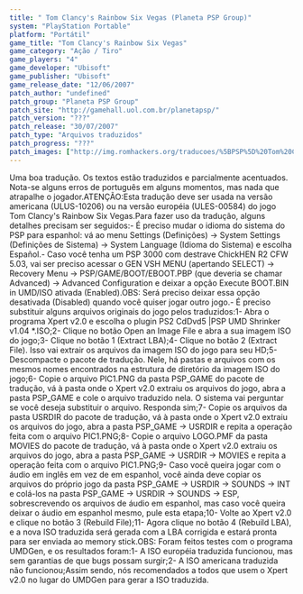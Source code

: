 ```yaml
---
title: " Tom Clancy's Rainbow Six Vegas (Planeta PSP Group)"
system: "PlayStation Portable"
platform: "Portátil"
game_title: "Tom Clancy's Rainbow Six Vegas"
game_category: "Ação / Tiro"
game_players: "4"
game_developer: "Ubisoft"
game_publisher: "Ubisoft"
game_release_date: "12/06/2007"
patch_author: "undefined"
patch_group: "Planeta PSP Group"
patch_site: "http://gamehall.uol.com.br/planetapsp/"
patch_version: "???"
patch_release: "30/07/2007"
patch_type: "Arquivos traduzidos"
patch_progress: "???"
patch_images: ["http://img.romhackers.org/traducoes/%5BPSP%5D%20Tom%20Clancy's%20Rainbow%20Six%20Vegas%20-%20Planeta%20PSP%20Group%20-%201.jpg","http://img.romhackers.org/traducoes/%5BPSP%5D%20Tom%20Clancy's%20Rainbow%20Six%20Vegas%20-%20Planeta%20PSP%20Group%20-%202.jpg","http://img.romhackers.org/traducoes/%5BPSP%5D%20Tom%20Clancy's%20Rainbow%20Six%20Vegas%20-%20Planeta%20PSP%20Group%20-%203.jpg"]
---
```

Uma boa tradução. Os textos estão traduzidos e parcialmente acentuados. Nota-se alguns erros de português em alguns momentos, mas nada que atrapalhe o jogador.ATENÇÃO:Esta tradução deve ser usada na versão americana (ULUS-10206) ou na versão européia (ULES-00584) do jogo Tom Clancy's Rainbow Six Vegas.Para fazer uso da tradução, alguns detalhes precisam ser seguidos:- É preciso mudar o idioma do sistema do PSP para espanhol: vá ao menu Settings (Definições) -> System Settings (Definições de Sistema) -> System Language (Idioma do Sistema) e escolha Español.- Caso você tenha um PSP 3000 com destrave ChickHEN R2 CFW 5.03, vai ser preciso acessar o GEN VSH MENU (apertando SELECT) -> Recovery Menu -> PSP/GAME/BOOT/EBOOT.PBP (que deveria se chamar Advanced) -> Advanced Configuration e deixar a opção Execute BOOT.BIN in UMD/ISO ativada (Enabled).OBS: Será preciso deixar essa opção desativada (Disabled) quando você quiser jogar outro jogo.- É preciso substituir alguns arquivos originais do jogo pelos traduzidos:1- Abra o programa Xpert v2.0 e escolha o plugin PS2 CdDvd5 |PSP UMD Shrinker v1.04 *.ISO;2- Clique no botão Open an Image File e abra a sua imagem ISO do jogo;3- Clique no botão 1 (Extract LBA);4- Clique no botão 2 (Extract File). Isso vai extrair os arquivos da imagem ISO do jogo para seu HD;5- Descompacte o pacote de tradução. Nele, há pastas e arquivos com os mesmos nomes encontrados na estrutura de diretório da imagem ISO do jogo;6- Copie o arquivo PIC1.PNG da pasta PSP_GAME do pacote de tradução, vá à pasta onde o Xpert v2.0 extraiu os arquivos do jogo, abra a pasta PSP_GAME e cole o arquivo traduzido nela. O sistema vai perguntar se você deseja substituir o arquivo. Responda sim;7- Copie os arquivos da pasta USRDIR do pacote de tradução, vá à pasta onde o Xpert v2.0 extraiu os arquivos do jogo, abra a pasta PSP_GAME -> USRDIR e repita a operação feita com o arquivo PIC1.PNG;8- Copie o arquivo LOGO.PMF da pasta MOVIES do pacote de tradução, vá à pasta onde o Xpert v2.0 extraiu os arquivos do jogo, abra a pasta PSP_GAME -> USRDIR -> MOVIES e repita a operação feita com o arquivo PIC1.PNG;9- Caso você queira jogar com o áudio em inglês em vez de em espanhol, você ainda deve copiar os arquivos do próprio jogo da pasta PSP_GAME -> USRDIR -> SOUNDS -> INT e colá-los na pasta PSP_GAME -> USRDIR -> SOUNDS -> ESP, sobrescrevendo os arquivos de áudio em espanhol, mas caso você queira deixar o áudio em espanhol mesmo, pule esta etapa;10- Volte ao Xpert v2.0 e clique no botão 3 (Rebuild File);11- Agora clique no botão 4 (Rebuild LBA), e a nova ISO traduzida será gerada com a LBA corrigida e estará pronta para ser enviada ao memory stick.OBS: Foram feitos testes com o programa UMDGen, e os resultados foram:1- A ISO européia traduzida funcionou, mas sem garantias de que bugs possam surgir;2- A ISO americana traduzida não funcionou;Assim sendo, nós recomendados a todos que usem o Xpert v2.0 no lugar do UMDGen para gerar a ISO traduzida.
